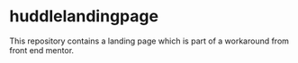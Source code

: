 # huddlelandingpage
This repository contains a landing page which is part of a workaround from front end mentor.
